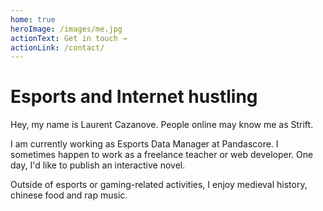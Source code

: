```yaml
---
home: true
heroImage: /images/me.jpg
actionText: Get in touch →
actionLink: /contact/
---
```


# Esports and Internet hustling

Hey, my name is Laurent Cazanove. People online may know me as Strift.

I am currently working as Esports Data Manager at Pandascore. I sometimes happen to work as a freelance teacher or web developer. One day, I'd like to publish an interactive novel.

Outside of esports or gaming-related activities, I enjoy medieval history, chinese food and rap music.

